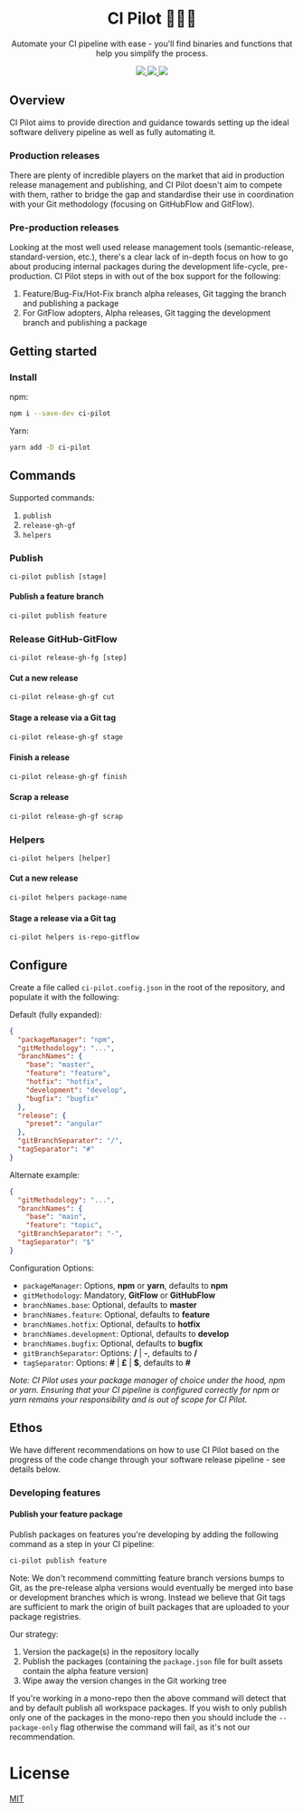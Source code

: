 <div align="center">
  <h1>CI Pilot 👨🏿‍✈️</h1>
  <p>Automate your CI pipeline with ease - you'll find binaries and functions that help you simplify the process.</p>
</div>

<p align="center">
  <a href="#">
    <img src="https://img.shields.io/badge/GitHub%20Flow-Methodology-blue?style=flat&logo=github" style="max-width:100%;">
  </a>

  <a href="https://github.com/semantic-release/semantic-release#-semantic-release">
    <img src="https://img.shields.io/badge/%20%20%F0%9F%93%A6%F0%9F%9A%80-semantic--release-e10079.svg" style="max-width:100%;">
  </a>
  
  <a href="https://circleci.com/gh/ultm8soulja/ci-pilot">
    <img src="https://circleci.com/gh/ultm8soulja/ci-pilot.svg?style=svg&circle-token=f8aa6102f5e3d526e5f2d0ae15b2a8cf7afc3e53" style="max-width:100%;">
  </a>
</p>

## Overview

CI Pilot aims to provide direction and guidance towards setting up the ideal software delivery pipeline as well as fully automating it.

### Production releases
There are plenty of incredible players on the market that aid in production release management and publishing, and CI Pilot doesn't aim to compete with them, rather to bridge the gap and standardise their use in coordination with your Git methodology (focusing on GitHubFlow and GitFlow).

### Pre-production releases
Looking at the most well used release management tools (semantic-release, standard-version, etc.), there's a clear lack of in-depth focus on how to go about producing internal packages during the development life-cycle, pre-production. CI Pilot steps in with out of the box support for the following:

1. Feature/Bug-Fix/Hot-Fix branch alpha releases, Git tagging the branch and publishing a package
1. For GitFlow adopters, Alpha releases, Git tagging the development branch and publishing a package

## Getting started

### Install

npm:
```bash
npm i --save-dev ci-pilot
```

Yarn:
```bash
yarn add -D ci-pilot
```

## Commands

Supported commands:
1. `publish`
1. `release-gh-gf`
1. `helpers`

### Publish
`ci-pilot publish [stage]`

#### Publish a feature branch
```bash
ci-pilot publish feature
```

### Release GitHub-GitFlow
`ci-pilot release-gh-fg [step]`

#### Cut a new release
```bash
ci-pilot release-gh-gf cut
```

#### Stage a release via a Git tag
```bash
ci-pilot release-gh-gf stage
```

#### Finish a release
```bash
ci-pilot release-gh-gf finish
```

#### Scrap a release
```bash
ci-pilot release-gh-gf scrap
```

### Helpers
`ci-pilot helpers [helper]`

#### Cut a new release
```bash
ci-pilot helpers package-name
```

#### Stage a release via a Git tag
```bash
ci-pilot helpers is-repo-gitflow
```

## Configure

Create a file called `ci-pilot.config.json` in the root of the repository, and populate it with the following:

Default (fully expanded):
```json
{
  "packageManager": "npm",
  "gitMethodology": "...",
  "branchNames": {
    "base": "master",
    "feature": "feature",
    "hotfix": "hotfix",
    "development": "develop",
    "bugfix": "bugfix"
  },
  "release": {
    "preset": "angular"
  },
  "gitBranchSeparator": "/",
  "tagSeparator": "#"
}
```

Alternate example:
```json
{
  "gitMethodology": "...",
  "branchNames": {
    "base": "main",
    "feature": "topic",
  "gitBranchSeparator": "-",
  "tagSeparator": "$"
}
```

Configuration Options:
- `packageManager`: Options, **npm** or **yarn**, defaults to **npm**
- `gitMethodology`: Mandatory, **GitFlow** or **GitHubFlow**
- `branchNames.base`: Optional, defaults to **master**
- `branchNames.feature`: Optional, defaults to **feature**
- `branchNames.hotfix`: Optional, defaults to **hotfix**
- `branchNames.development`: Optional, defaults to **develop**
- `branchNames.bugfix`: Optional, defaults to **bugfix**
- `gitBranchSeparator`: Options: **/** | **-**, defaults to **/**
- `tagSeparator`: Options: **#** | **£** | **$**, defaults to **#**

_Note: CI Pilot uses your package manager of choice under the hood, npm or yarn. Ensuring that your CI pipeline is configured correctly for npm or yarn remains your responsibility and is out of scope for CI Pilot._ 

## Ethos

We have different recommendations on how to use CI Pilot based on the progress of the code change through your software release pipeline - see details below.

### Developing features

#### Publish your feature package

Publish packages on features you're developing by adding the following command as a step in your CI pipeline:
```bash
ci-pilot publish feature
```

Note: We don't recommend committing feature branch versions bumps to Git, as the pre-release alpha versions would eventually be merged into base or development branches which is wrong. Instead we believe that Git tags are sufficient to mark the origin of built packages that are uploaded to your package registries.

Our strategy:
1. Version the package(s) in the repository locally
1. Publish the packages (containing the `package.json` file for built assets contain the alpha feature version)
1. Wipe away the version changes in the Git working tree

If you're working in a mono-repo then the above command will detect that and by default publish all workspace packages. If you wish to only publish only one of the packages in the mono-repo then you should include the `--package-only` flag otherwise the command will fail, as it's not our recommendation.

# License
[MIT](https://github.com/ultm8soulja/ci-pilot/blob/master/LICENSE)
